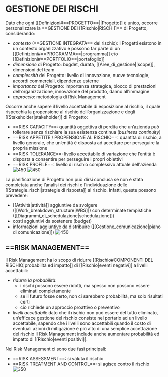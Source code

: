 # GESTIONE DEI RISCHI
Dato che ogni [[Definizioni#==PROGETTO==||Progetto]] è unico, occorre personalizzare la ==GESTIONE DEI [[Rischio|RISCHI]]== di Progetto, considerando:
- _contesto_ (==GESTIONE INTEGRATA== del rischio): i Progetti esistono in un contesto organizzativo e possono far parte di un [[Definizioni#==PROGRAMMA==|programma]] e/o [[Definizioni#==PORTFOLIO==|portafoglio]]
- _dimensione_ di Progetto: bugdet, durata, [[Aree_di_gestione||scope]], dimensioni del team
- _complessità_ del Progetto: livello di innovazione, nuove tecnologie, accordi commerciali, dipendenze esterne
- _importanza_ del Progetto: importanza strategica, blocco di prestazioni dell’organizzazione, innovazione del prodotto, danno all’immagine 
- _approccio_: metodologia di Risk Management

Occorre anche sapere il livello accettabile di esposizione al rischio, il quale rispecchia la propensione al rischio dell’organizzazione e degli [[Stakeholder|stakeholder]] di Progetto:
- ==RISK CAPACITY==: quantità oggettiva di perdita che un’azienda può tollerare senza rischiare la sua esistenza continua (_business continuity_)
- ==RISK APPETITE / PROPENSIONE AL RISCHIO==: quantità di rischio, a livello generale, che un’entità è disposta ad accettare per perseguire la propria missione
- ==RISK TOLERANCE==: livello accettabile di variazione che l’entità è disposta a consentire per perseguire i propri obiettivi
- ==RISK PROFILE==: livello di rischio complessivo attuale dell'azienda
![450](rischi_livelli.png)
![450](rischi_livelli2.png)

La pianificazione di Progetto non può dirsi conclusa se non è stata completata anche l’analisi dei rischi e l’individuazione delle [[Strategie_rischi|strategie di risposta]] al rischio. Infatti, queste possono prevedere:
- [[Attività|attività]] aggiuntive da svolgere ([[Work_breakdown_structure|WBS]]) con determinate tempistiche ([[Diagrammi_di_schedulazione|schedulazione]])
- costi aggiuntivi da sostenere (budget)
- informazioni aggiuntive da distribuire ([[Gestione_comunicazione|piano di comunicazione]])
![450](gestione_rischi.png)

## ==RISK MANAGEMENT==
Il Risk Management ha lo scopo di ridurre [[Rischio#COMPONENTI DEL RISCHIO|probabilità ed impatto]] di [[Rischio|eventi negativi]] a livelli accettabili:
- _ridurre la probabilità_:
	- i rischi possono essere ridotti, ma spesso non possono essere eliminati completamente
	- se il futuro fosse certo, non ci sarebbero probabilità, ma solo risultati certi
	- ciò richiede un approccio proattivo o preventivo
- _livelli accettabili_:
	dato che il rischio non può essere del tutto eliminato, un’efficace gestione del rischio consiste nel portarlo ad un livello accettabile, sapendo che i livelli sono accettabili quando il costo di eventuali azioni di mitigazione è più alto di una semplice accettazione del rischio
Il Risk Management include anche aumentare probabilità ed impatto di [[Rischio|eventi positivi]].

Nel Risk Management ci sono due fasi principali:
- ==RISK ASSESSMENT==: si valuta il rischio
- ==RISK TREATMENT AND CONTROL==: si agisce contro il rischio
![350](risk_management.png)